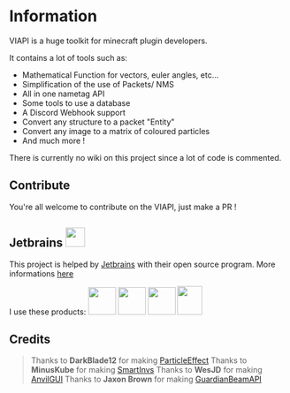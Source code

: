 # Information
VIAPI is a huge toolkit for minecraft plugin developers.

It contains a lot of tools such as: 
- Mathematical Function for vectors, euler angles, etc...
- Simplification of the use of Packets/ NMS
- All in one nametag API
- Some tools to use a database
- A Discord Webhook support
- Convert any structure to a packet "Entity"
- Convert any image to a matrix of coloured particles
- And much more !

There is currently no wiki on this project since a lot of code is commented.

## Contribute
You're all welcome to contribute on the VIAPI, just make a PR !

## Jetbrains <img src="https://resources.jetbrains.com/storage/products/company/brand/logos/jb_beam.png" width="35" height="35">
This project is helped by [Jetbrains](https://www.jetbrains.com/) with their open source program. 
More informations [here](https://jb.gg/OpenSourceSupport)

I use these products:
<img src="https://resources.jetbrains.com/storage/products/company/brand/logos/IntelliJ_IDEA_icon.png" width="50" height="50">  <img src="https://resources.jetbrains.com/storage/products/company/brand/logos/DataGrip_icon.png" width="50" height="50">  <img src="https://resources.jetbrains.com/storage/products/company/brand/logos/CodeWithMe_icon.png" width="50" height="50"> <img src="https://resources.jetbrains.com/storage/products/company/brand/logos/Toolbox_icon.png" width="45" height="52">

## Credits
> Thanks to **DarkBlade12** for making [ParticleEffect](https://github.com/DarkBlade12/ParticleEffect)
> Thanks to **MinusKube** for making [SmartInvs](https://github.com/MinusKube/SmartInvs)
> Thanks to **WesJD** for making [AnvilGUI](https://github.com/WesJD/AnvilGUI)
> Thanks to **Jaxon Brown** for making [GuardianBeamAPI](https://github.com/jaxnb/GuardianBeamAPI)